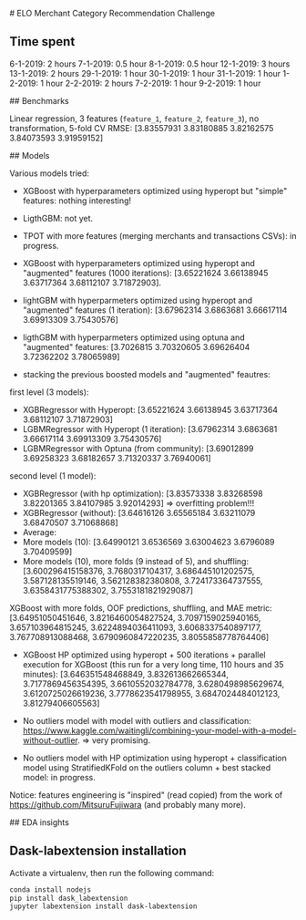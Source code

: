 # ELO Merchant Category Recommendation Challenge


## Time spent


6-1-2019: 2 hours
7-1-2019: 0.5 hour
8-1-2019: 0.5 hour
12-1-2019: 3 hours
13-1-2019: 2 hours
29-1-2019: 1 hour
30-1-2019: 1 hour
31-1-2019: 1 hour
1-2-2019: 1 hour
2-2-2019: 2 hours
7-2-2019: 1 hour
9-2-2019: 1 hour


## Benchmarks

Linear regression, 3 features (`feature_1`, `feature_2`, `feature_3`), no transformation, 5-fold CV RMSE:
[3.83557931  3.83180885  3.82162575  3.84073593  3.91959152]


## Models

Various models tried:

* XGBoost with hyperparameters optimized using hyperopt but "simple" features: nothing interesting!
* LigthGBM: not yet.
* TPOT with more features (merging merchants and transactions CSVs): in progress.
* XGBoost with hyperparameters optimized using hyperopt and "augmented" features (1000 iterations):
[3.65221624 3.66138945 3.63717364 3.68112107 3.71872903].
* lightGBM with hyperparmeters optimized using hyperopt and "augmented" features (1 iteration):
[3.67962314 3.6863681  3.66617114 3.69913309 3.75430576]
* ligthGBM with hyperparmeters optimized using optuna and "augmented" features:
 [3.7026815 3.70320605 3.69626404 3.72362202 3.78065989]

* stacking the previous boosted models and "augmented" feautres:

first level (3 models):

- XGBRegressor with Hyperopt: [3.65221624 3.66138945 3.63717364 3.68112107 3.71872903]
- LGBMRegressor with Hyperopt (1 iteration): [3.67962314 3.6863681  3.66617114 3.69913309 3.75430576]
- LGBMRegressor with Optuna (from community):  [3.69012899 3.69258323 3.68182657 3.71320337 3.76940061]

second level (1 model):

- XGBRegressor (with hp optimization): [3.83573338 3.83268598 3.82201365 3.84107985 3.92014293] => overfitting problem!!!
- XGBRegressor (without): [3.64616126 3.65565184 3.63211079 3.68470507 3.71068868]
- Average:
- More models (10): [3.64990121 3.6536569  3.63004623 3.6796089  3.70409599]
- More models (10), more folds (9 instead of 5), and shuffling:
[3.600296415158376, 3.7680317104317, 3.686445101202575, 3.587128135519146, 3.562128382380808, 3.724173364737555,
 3.6358431775388302, 3.7553181821929087]


XGBoost with more folds, OOF predictions, shuffling, and MAE metric: [3.64951050451646, 3.8216460054827524, 3.7097159025940165, 3.657103964815245,
             3.6224894036411093, 3.6068337540897177, 3.767708913088468,
             3.6790960847220235, 3.8055858778764406]

- XGBoost HP optimized using hyperopt + 500 iterations + parallel execution for XGBoost (this run for a very long time, 110 hours and 35 minutes):
[3.646351548468849, 3.832613662665344, 3.7177869456354395, 3.6610552032784778, 3.6280498985629674, 3.6120725026619236, 3.7778623541798955, 3.6847024484012123, 3.81279406605563]


- No outliers model with model with outliers and classification: https://www.kaggle.com/waitingli/combining-your-model-with-a-model-without-outlier. => very promising.

- No outliers model with HP optimization using hyperopt + classification model using StratifiedKFold on the
outliers column + best stacked model: in progress.


Notice: features engineering is "inspired" (read copied) from the work of https://github.com/MitsuruFujiwara
(and probably many more).

## EDA insights



## Dask-labextension installation

Activate a virtualenv, then run the following command:

```bash
conda install nodejs
pip install dask_labextension
jupyter labextension install dask-labextension

```
